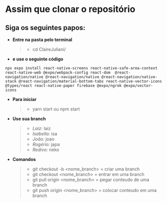 # Assim que clonar o repositório
## Siga os seguintes papos:
* **Entre na pasta pelo terminal**
  > * cd ClaireJuliani/

* **e use o seguinte código**
```
npx expo install react-native-screens react-native-safe-area-context react-native-web @expo/webpack-config react-dom  @react-navigation/native @react-navigation/native @react-navigation/native-stack @react-navigation/material-bottom-tabs react-native-vector-icons @types/react react-native-paper firebase @expo/ngrok @expo/vector-icons
```
* **Para iniciar**
  > * yarn start ou npm start

* **Use sua branch**
  > * *Laiz:* laiz
  > * *Isabella:* isa
  > * *João:* joao
  > * *Rogério:* japa
  > * *Redivo:* neko

* **Comandos**
  > * git checkout -b <nome_branch> = criar uma branch
  > * git checkout <nome_branch> = entrar em uma branch
  > * git pull origin <nome_branch> = pegar conteudo de uma branch
  > * git push origin <nome_branch> = colocar conteudo em uma branch
